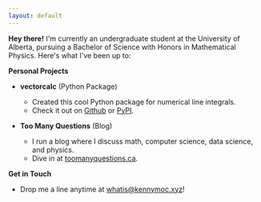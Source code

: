 ```yaml
---
layout: default
---
```


**Hey there!** I'm currently an undergraduate student at the University of Alberta, pursuing a Bachelor of Science with Honors in Mathematical Physics. Here's what I've been up to:

**Personal Projects**
- **vectorcalc** (Python Package)
  - Created this cool Python package for numerical line integrals.
  - Check it out on [Github](https://github.com/xan3c/vectorcalc) or [PyPI](https://pypi.org/project/vectorcalc/).

- **Too Many Questions** (Blog)
  - I run a blog where I discuss math, computer science, data science, and physics.
  - Dive in at [toomanyquestions.ca](toomanyquestions.ca).

**Get in Touch**
- Drop me a line anytime at whatis@kennymoc.xyz!

